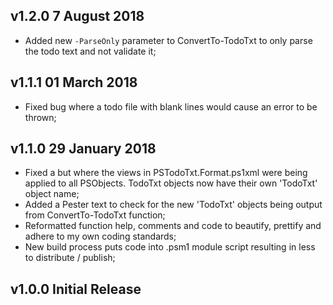 ## v1.2.0 7 August 2018
* Added new `-ParseOnly` parameter to ConvertTo-TodoTxt to only parse the todo text and not validate it;

## v1.1.1 01 March 2018
* Fixed bug where a todo file with blank lines would cause an error to be thrown;

## v1.1.0 29 January 2018
* Fixed a but where the views in PSTodoTxt.Format.ps1xml were being applied to all PSObjects. TodoTxt objects now have their own 'TodoTxt' object name;
* Added a Pester text to check for the new 'TodoTxt' objects being output from ConvertTo-TodoTxt function;
* Reformatted function help, comments and code to beautify, prettify and adhere to my own coding standards; 
* New build process puts code into .psm1 module script resulting in less to distribute / publish;

## v1.0.0 Initial Release